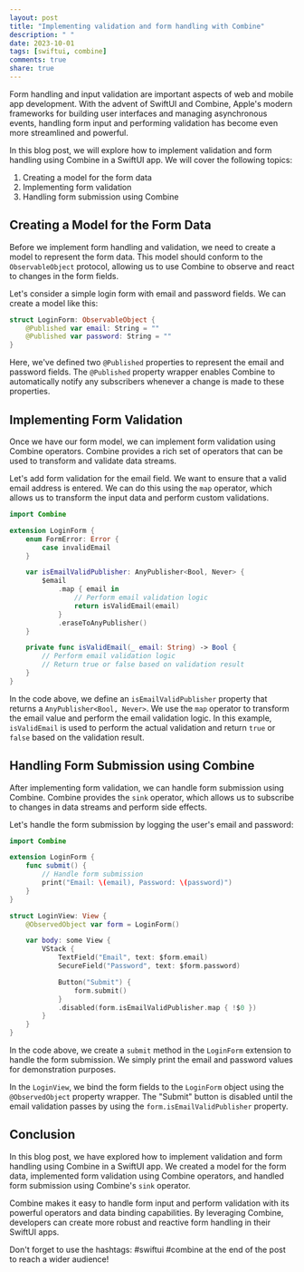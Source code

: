 ```yaml
---
layout: post
title: "Implementing validation and form handling with Combine"
description: " "
date: 2023-10-01
tags: [swiftui, combine]
comments: true
share: true
---
```


Form handling and input validation are important aspects of web and mobile app development. With the advent of SwiftUI and Combine, Apple's modern frameworks for building user interfaces and managing asynchronous events, handling form input and performing validation has become even more streamlined and powerful.

In this blog post, we will explore how to implement validation and form handling using Combine in a SwiftUI app. We will cover the following topics:

1. Creating a model for the form data
2. Implementing form validation
3. Handling form submission using Combine

## Creating a Model for the Form Data

Before we implement form handling and validation, we need to create a model to represent the form data. This model should conform to the `ObservableObject` protocol, allowing us to use Combine to observe and react to changes in the form fields.

Let's consider a simple login form with email and password fields. We can create a model like this:

```swift
struct LoginForm: ObservableObject {
    @Published var email: String = ""
    @Published var password: String = ""
}
```
Here, we've defined two `@Published` properties to represent the email and password fields. The `@Published` property wrapper enables Combine to automatically notify any subscribers whenever a change is made to these properties.

## Implementing Form Validation

Once we have our form model, we can implement form validation using Combine operators. Combine provides a rich set of operators that can be used to transform and validate data streams.

Let's add form validation for the email field. We want to ensure that a valid email address is entered. We can do this using the `map` operator, which allows us to transform the input data and perform custom validations.

```swift
import Combine

extension LoginForm {
    enum FormError: Error {
        case invalidEmail
    }

    var isEmailValidPublisher: AnyPublisher<Bool, Never> {
        $email
            .map { email in
                // Perform email validation logic
                return isValidEmail(email)
            }
            .eraseToAnyPublisher()
    }

    private func isValidEmail(_ email: String) -> Bool {
        // Perform email validation logic
        // Return true or false based on validation result
    }
}
```

In the code above, we define an `isEmailValidPublisher` property that returns a `AnyPublisher<Bool, Never>`. We use the `map` operator to transform the email value and perform the email validation logic. In this example, `isValidEmail` is used to perform the actual validation and return `true` or `false` based on the validation result.

## Handling Form Submission using Combine

After implementing form validation, we can handle form submission using Combine. Combine provides the `sink` operator, which allows us to subscribe to changes in data streams and perform side effects.

Let's handle the form submission by logging the user's email and password:

```swift
import Combine

extension LoginForm {
    func submit() {
        // Handle form submission
        print("Email: \(email), Password: \(password)")
    }
}

struct LoginView: View {
    @ObservedObject var form = LoginForm()

    var body: some View {
        VStack {
            TextField("Email", text: $form.email)
            SecureField("Password", text: $form.password)

            Button("Submit") {
                form.submit()
            }
            .disabled(form.isEmailValidPublisher.map { !$0 })
        }
    }
}
```

In the code above, we create a `submit` method in the `LoginForm` extension to handle the form submission. We simply print the email and password values for demonstration purposes.

In the `LoginView`, we bind the form fields to the `LoginForm` object using the `@ObservedObject` property wrapper. The "Submit" button is disabled until the email validation passes by using the `form.isEmailValidPublisher` property.

## Conclusion

In this blog post, we have explored how to implement validation and form handling using Combine in a SwiftUI app. We created a model for the form data, implemented form validation using Combine operators, and handled form submission using Combine's `sink` operator.

Combine makes it easy to handle form input and perform validation with its powerful operators and data binding capabilities. By leveraging Combine, developers can create more robust and reactive form handling in their SwiftUI apps.

Don't forget to use the hashtags: #swiftui #combine at the end of the post to reach a wider audience!